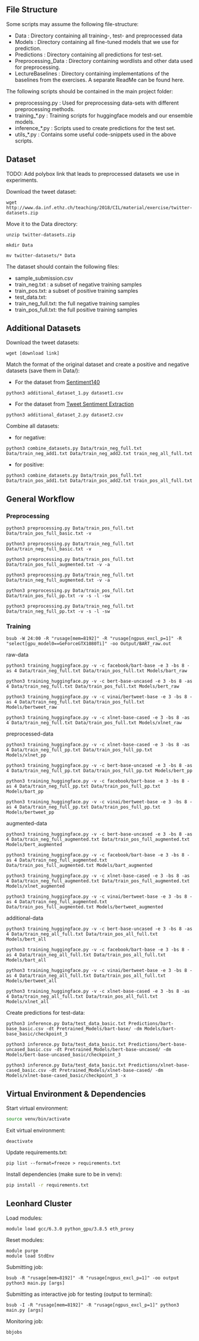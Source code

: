 ## File Structure
Some scripts may assume the following file-structure:
- Data : Directory containing all training-, test- and preprocessed data
- Models : Directory containing all fine-tuned models that we use for prediction.
- Predictions : Directory containing all predictions for test-set.
- Preprocessing_Data : Directory containing wordlists and other data used for preprocessing.
- LectureBaselines : Directory containing implementations of the baselines from the exercises. A separate ReadMe can be found here.

The following scripts should be contained in the main project folder:
- preprocessing.py : Used for preprocessing data-sets with different preprocessing methods.
- training_*.py : Training scripts for huggingface models and our ensemble models.
- inference_*.py : Scripts used to create predictions for the test set.
- utils_*.py : Contains some useful code-snippets used in the above scripts.


## Dataset

TODO: Add polybox link that leads to preprocessed datasets we use in experiments.

Download the tweet dataset:
```
wget http://www.da.inf.ethz.ch/teaching/2018/CIL/material/exercise/twitter-datasets.zip
```
Move it to the Data directory:
```
unzip twitter-datasets.zip

mkdir Data

mv twitter-datasets/* Data
```
The dataset should contain the following files:
- sample_submission.csv
- train_neg.txt : a subset of negative training samples
- train_pos.txt: a subset of positive training samples
- test_data.txt:
- train_neg_full.txt: the full negative training samples
- train_pos_full.txt: the full positive training samples


## Additional Datasets
Download the tweet datasets:
```
wget [download link]
```

Match the format of the original dataset and create a positive and negative datasets (save them in Data/):
- For the dataset from [Sentiment140](https://www.kaggle.com/kazanova/sentiment140?select=training.1600000.processed.noemoticon.csv)
```
python3 additional_dataset_1.py dataset1.csv

```
- For the dataset from [Tweet Sentiment Extraction](https://www.kaggle.com/c/tweet-sentiment-extraction/data?select=train.csv)

```
python3 additional_dataset_2.py dataset2.csv

```
Combine all datasets:
- for negative:
```
python3 combine_datasets.py Data/train_neg_full.txt Data/train_neg_add1.txt Data/train_neg_add2.txt train_neg_all_full.txt

```
- for positive:
```
python3 combine_datasets.py Data/train_pos_full.txt Data/train_pos_add1.txt Data/train_pos_add2.txt train_pos_all_full.txt

```


## General Workflow

### Preprocessing
```
python3 preprocessing.py Data/train_pos_full.txt Data/train_pos_full_basic.txt -v

python3 preprocessing.py Data/train_neg_full.txt Data/train_neg_full_basic.txt -v

python3 preprocessing.py Data/train_pos_full.txt Data/train_pos_full_augmented.txt -v -a

python3 preprocessing.py Data/train_neg_full.txt Data/train_neg_full_augmented.txt -v -a

python3 preprocessing.py Data/train_pos_full.txt Data/train_pos_full_pp.txt -v -s -l -sw

python3 preprocessing.py Data/train_neg_full.txt Data/train_neg_full_pp.txt -v -s -l -sw
```
### Training
```
bsub -W 24:00 -R "rusage[mem=8192]" -R "rusage[ngpus_excl_p=1]" -R "select[gpu_model0==GeForceGTX1080Ti]" -oo Output/BART_raw.out 
```
raw-data
```
python3 training_huggingface.py -v -c facebook/bart-base -e 3 -bs 8 -as 4 Data/train_neg_full.txt Data/train_pos_full.txt Models/bart_raw

python3 training_huggingface.py -v -c bert-base-uncased -e 3 -bs 8 -as 4 Data/train_neg_full.txt Data/train_pos_full.txt Models/bert_raw

python3 training_huggingface.py -v -c vinai/bertweet-base -e 3 -bs 8 -as 4 Data/train_neg_full.txt Data/train_pos_full.txt Models/bertweet_raw

python3 training_huggingface.py -v -c xlnet-base-cased -e 3 -bs 8 -as 4 Data/train_neg_full.txt Data/train_pos_full.txt Models/xlnet_raw
```
preprocessed-data
```
python3 training_huggingface.py -v -c xlnet-base-cased -e 3 -bs 8 -as 4 Data/train_neg_full_pp.txt Data/train_pos_full_pp.txt Models/xlnet_pp

python3 training_huggingface.py -v -c bert-base-uncased -e 3 -bs 8 -as 4 Data/train_neg_full_pp.txt Data/train_pos_full_pp.txt Models/bert_pp

python3 training_huggingface.py -v -c facebook/bart-base -e 3 -bs 8 -as 4 Data/train_neg_full_pp.txt Data/train_pos_full_pp.txt Models/bart_pp

python3 training_huggingface.py -v -c vinai/bertweet-base -e 3 -bs 8 -as 4 Data/train_neg_full_pp.txt Data/train_pos_full_pp.txt Models/bertweet_pp
```
augmented-data
```
python3 training_huggingface.py -v -c bert-base-uncased -e 3 -bs 8 -as 4 Data/train_neg_full_augmented.txt Data/train_pos_full_augmented.txt Models/bert_augmented

python3 training_huggingface.py -v -c facebook/bart-base -e 3 -bs 8 -as 4 Data/train_neg_full_augmented.txt Data/train_pos_full_augmented.txt Models/bart_augmented

python3 training_huggingface.py -v -c xlnet-base-cased -e 3 -bs 8 -as 4 Data/train_neg_full_augmented.txt Data/train_pos_full_augmented.txt Models/xlnet_augmented

python3 training_huggingface.py -v -c vinai/bertweet-base -e 3 -bs 8 -as 4 Data/train_neg_full_augmented.txt Data/train_pos_full_augmented.txt Models/bertweet_augmented
```
additional-data
```
python3 training_huggingface.py -v -c bert-base-uncased -e 3 -bs 8 -as 4 Data/train_neg_all_full.txt Data/train_pos_all_full.txt Models/bert_all

python3 training_huggingface.py -v -c facebook/bart-base -e 3 -bs 8 -as 4 Data/train_neg_all_full.txt Data/train_pos_all_full.txt Models/bart_all

python3 training_huggingface.py -v -c vinai/bertweet-base -e 3 -bs 8 -as 4 Data/train_neg_all_full.txt Data/train_pos_all_full.txt Models/bertweet_all

python3 training_huggingface.py -v -c xlnet-base-cased -e 3 -bs 8 -as 4 Data/train_neg_all_full.txt Data/train_pos_all_full.txt Models/xlnet_all
```

Create predictions for test-data:
```
python3 inference.py Data/test_data_basic.txt Predictions/bart-base_basic.csv -dt Pretrained_Models/bart-base/ -dm Models/bart-base_basic/checkpoint_3 

python3 inference.py Data/test_data_basic.txt Predictions/bert-base-uncased_basic.csv -dt Pretrained_Models/bert-base-uncased/ -dm Models/bert-base-uncased_basic/checkpoint_3 

python3 inference.py Data/test_data_basic.txt Predictions/xlnet-base-cased_basic.csv -dt Pretrained_Models/xlnet-base-cased/ -dm Models/xlnet-base-cased_basic/checkpoint_3 -x
```

## Virtual Environment & Dependencies

Start virtual environment:
```bash
source venv/bin/activate
```

Exit virtual environment:
```
deactivate
```
Update requirements.txt:
```
pip list --format=freeze > requirements.txt
```
Install dependencies (make sure to be in venv):
```bash
pip install -r requirements.txt
```

## Leonhard Cluster

Load modules:
```
module load gcc/6.3.0 python_gpu/3.8.5 eth_proxy
```
Reset modules:
```
module purge
module load StdEnv
```
Submitting job:
```
bsub -R "rusage[mem=8192]" -R "rusage[ngpus_excl_p=1]" -oo output python3 main.py [args]
```
Submitting as interactive job for testing (output to terminal):
```
bsub -I -R "rusage[mem=8192]" -R "rusage[ngpus_excl_p=1]" python3 main.py [args]
```
Monitoring job:
```
bbjobs
```